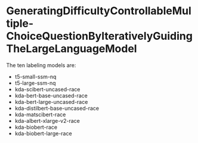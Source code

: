 # GeneratingDifficultyControllableMultiple-ChoiceQuestionByIterativelyGuidingTheLargeLanguageModel
The ten labeling models are:

+ t5-small-ssm-nq
+ t5-large-ssm-nq
+ kda-scibert-uncased-race
+ kda-bert-base-uncased-race
+ kda-bert-large-uncased-race
+ kda-distilbert-base-uncased-race
+ kda-matscibert-race
+ kda-albert-xlarge-v2-race
+ kda-biobert-race
+ kda-biobert-large-race




